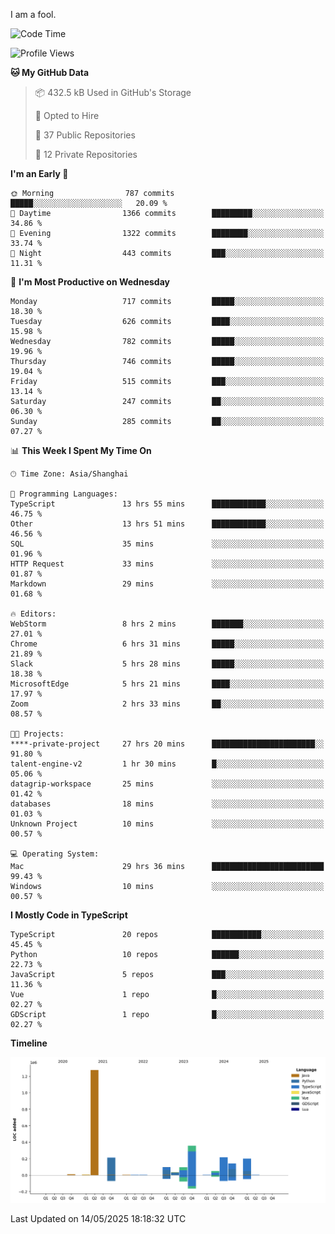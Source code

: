 I am a fool.

<!--START_SECTION:waka-->
![Code Time](http://img.shields.io/badge/Code%20Time-3%2C009%20hrs%2053%20mins-blue)

![Profile Views](http://img.shields.io/badge/Profile%20Views-0-blue)

**🐱 My GitHub Data** 

> 📦 432.5 kB Used in GitHub's Storage 
 > 
> 💼 Opted to Hire
 > 
> 📜 37 Public Repositories 
 > 
> 🔑 12 Private Repositories 
 > 
**I'm an Early 🐤** 

```text
🌞 Morning                787 commits         █████░░░░░░░░░░░░░░░░░░░░   20.09 % 
🌆 Daytime                1366 commits        █████████░░░░░░░░░░░░░░░░   34.86 % 
🌃 Evening                1322 commits        ████████░░░░░░░░░░░░░░░░░   33.74 % 
🌙 Night                  443 commits         ███░░░░░░░░░░░░░░░░░░░░░░   11.31 % 
```
📅 **I'm Most Productive on Wednesday** 

```text
Monday                   717 commits         █████░░░░░░░░░░░░░░░░░░░░   18.30 % 
Tuesday                  626 commits         ████░░░░░░░░░░░░░░░░░░░░░   15.98 % 
Wednesday                782 commits         █████░░░░░░░░░░░░░░░░░░░░   19.96 % 
Thursday                 746 commits         █████░░░░░░░░░░░░░░░░░░░░   19.04 % 
Friday                   515 commits         ███░░░░░░░░░░░░░░░░░░░░░░   13.14 % 
Saturday                 247 commits         ██░░░░░░░░░░░░░░░░░░░░░░░   06.30 % 
Sunday                   285 commits         ██░░░░░░░░░░░░░░░░░░░░░░░   07.27 % 
```


📊 **This Week I Spent My Time On** 

```text
🕑︎ Time Zone: Asia/Shanghai

💬 Programming Languages: 
TypeScript               13 hrs 55 mins      ████████████░░░░░░░░░░░░░   46.75 % 
Other                    13 hrs 51 mins      ████████████░░░░░░░░░░░░░   46.56 % 
SQL                      35 mins             ░░░░░░░░░░░░░░░░░░░░░░░░░   01.96 % 
HTTP Request             33 mins             ░░░░░░░░░░░░░░░░░░░░░░░░░   01.87 % 
Markdown                 29 mins             ░░░░░░░░░░░░░░░░░░░░░░░░░   01.68 % 

🔥 Editors: 
WebStorm                 8 hrs 2 mins        ███████░░░░░░░░░░░░░░░░░░   27.01 % 
Chrome                   6 hrs 31 mins       █████░░░░░░░░░░░░░░░░░░░░   21.89 % 
Slack                    5 hrs 28 mins       █████░░░░░░░░░░░░░░░░░░░░   18.38 % 
MicrosoftEdge            5 hrs 21 mins       ████░░░░░░░░░░░░░░░░░░░░░   17.97 % 
Zoom                     2 hrs 33 mins       ██░░░░░░░░░░░░░░░░░░░░░░░   08.57 % 

🐱‍💻 Projects: 
****-private-project     27 hrs 20 mins      ███████████████████████░░   91.80 % 
talent-engine-v2         1 hr 30 mins        █░░░░░░░░░░░░░░░░░░░░░░░░   05.06 % 
datagrip-workspace       25 mins             ░░░░░░░░░░░░░░░░░░░░░░░░░   01.42 % 
databases                18 mins             ░░░░░░░░░░░░░░░░░░░░░░░░░   01.03 % 
Unknown Project          10 mins             ░░░░░░░░░░░░░░░░░░░░░░░░░   00.57 % 

💻 Operating System: 
Mac                      29 hrs 36 mins      █████████████████████████   99.43 % 
Windows                  10 mins             ░░░░░░░░░░░░░░░░░░░░░░░░░   00.57 % 
```

**I Mostly Code in TypeScript** 

```text
TypeScript               20 repos            ███████████░░░░░░░░░░░░░░   45.45 % 
Python                   10 repos            ██████░░░░░░░░░░░░░░░░░░░   22.73 % 
JavaScript               5 repos             ███░░░░░░░░░░░░░░░░░░░░░░   11.36 % 
Vue                      1 repo              █░░░░░░░░░░░░░░░░░░░░░░░░   02.27 % 
GDScript                 1 repo              █░░░░░░░░░░░░░░░░░░░░░░░░   02.27 % 
```



**Timeline**

![Lines of Code chart](https://raw.githubusercontent.com/VeejaLiu/VeejaLiu/master/assets/bar_graph.png)


 Last Updated on 14/05/2025 18:18:32 UTC
<!--END_SECTION:waka-->
